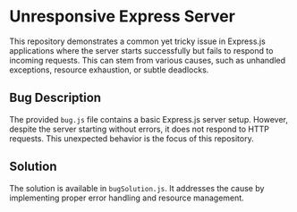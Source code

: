 # Unresponsive Express Server

This repository demonstrates a common yet tricky issue in Express.js applications where the server starts successfully but fails to respond to incoming requests. This can stem from various causes, such as unhandled exceptions, resource exhaustion, or subtle deadlocks.

## Bug Description

The provided `bug.js` file contains a basic Express.js server setup. However, despite the server starting without errors, it does not respond to HTTP requests.  This unexpected behavior is the focus of this repository.

## Solution

The solution is available in `bugSolution.js`. It addresses the cause by implementing proper error handling and resource management. 